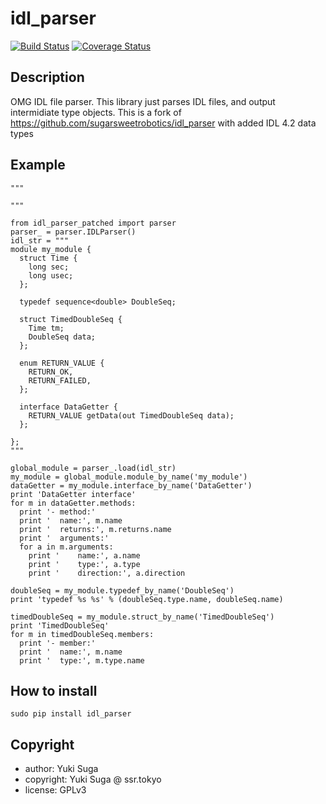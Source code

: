 # idl_parser

[![Build Status](https://travis-ci.org/sugarsweetrobotics/idl_parser.svg?branch=master)](https://travis-ci.org/sugarsweetrobotics/idl_parser) [![Coverage Status](https://coveralls.io/repos/github/sugarsweetrobotics/idl_parser/badge.svg?branch=master)](https://coveralls.io/github/sugarsweetrobotics/idl_parser?branch=master)


## Description 

OMG IDL file parser. This library just parses IDL files, and output intermidiate type objects. This is a fork of https://github.com/sugarsweetrobotics/idl_parser with added IDL 4.2 data types

## Example
```
"""
    
"""
    
from idl_parser_patched import parser
parser_ = parser.IDLParser()
idl_str = """
module my_module {
  struct Time {
    long sec;
    long usec;
  };

  typedef sequence<double> DoubleSeq;
  
  struct TimedDoubleSeq {
    Time tm;
    DoubleSeq data;
  };

  enum RETURN_VALUE {
    RETURN_OK,
    RETURN_FAILED,
  };

  interface DataGetter {
    RETURN_VALUE getData(out TimedDoubleSeq data);
  };

};
"""
    
global_module = parser_.load(idl_str)
my_module = global_module.module_by_name('my_module')
dataGetter = my_module.interface_by_name('DataGetter')
print 'DataGetter interface'
for m in dataGetter.methods:
  print '- method:'
  print '  name:', m.name
  print '  returns:', m.returns.name
  print '  arguments:'
  for a in m.arguments:
    print '    name:', a.name
    print '    type:', a.type
    print '    direction:', a.direction
    
doubleSeq = my_module.typedef_by_name('DoubleSeq')
print 'typedef %s %s' % (doubleSeq.type.name, doubleSeq.name)

timedDoubleSeq = my_module.struct_by_name('TimedDoubleSeq')
print 'TimedDoubleSeq'
for m in timedDoubleSeq.members:
  print '- member:'
  print '  name:', m.name
  print '  type:', m.type.name    
```
## How to install
    sudo pip install idl_parser

## Copyright
* author: Yuki Suga
* copyright: Yuki Suga @ ssr.tokyo
* license: GPLv3

